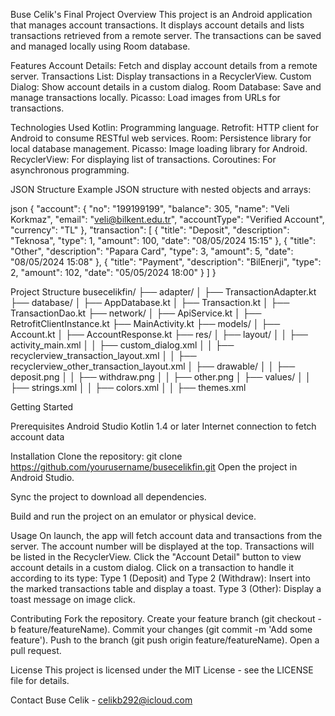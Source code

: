 
Buse Celik's Final Project
Overview
This project is an Android application that manages account transactions. It displays account details and lists transactions retrieved from a remote server. The transactions can be saved and managed locally using Room database.

Features
Account Details: Fetch and display account details from a remote server.
Transactions List: Display transactions in a RecyclerView.
Custom Dialog: Show account details in a custom dialog.
Room Database: Save and manage transactions locally.
Picasso: Load images from URLs for transactions.

Technologies Used
Kotlin: Programming language.
Retrofit: HTTP client for Android to consume RESTful web services.
Room: Persistence library for local database management.
Picasso: Image loading library for Android.
RecyclerView: For displaying list of transactions.
Coroutines: For asynchronous programming.

JSON Structure
Example JSON structure with nested objects and arrays:

json
{
  "account": {
    "no": "199199199",
    "balance": 305,
    "name": "Veli Korkmaz",
    "email": "veli@bilkent.edu.tr",
    "accountType": "Verified Account",
    "currency": "TL"
  },
  "transaction": [
    {
      "title": "Deposit",
      "description": "Teknosa",
      "type": 1,
      "amount": 100,
      "date": "08/05/2024 15:15"
    },
    {
      "title": "Other",
      "description": "Papara Card",
      "type": 3,
      "amount": 5,
      "date": "08/05/2024 15:08"
    },
    {
      "title": "Payment",
      "description": "BilEnerji",
      "type": 2,
      "amount": 102,
      "date": "05/05/2024 18:00"
    }
  ]
}

Project Structure
busecelikfin/
├── adapter/
│   ├── TransactionAdapter.kt
├── database/
│   ├── AppDatabase.kt
│   ├── Transaction.kt
│   ├── TransactionDao.kt
├── network/
│   ├── ApiService.kt
│   ├── RetrofitClientInstance.kt
├── MainActivity.kt
├── models/
│   ├── Account.kt
│   ├── AccountResponse.kt
├── res/
│   ├── layout/
│   │   ├── activity_main.xml
│   │   ├── custom_dialog.xml
│   │   ├── recyclerview_transaction_layout.xml
│   │   ├── recyclerview_other_transaction_layout.xml
│   ├── drawable/
│   │   ├── deposit.png
│   │   ├── withdraw.png
│   │   ├── other.png
│   ├── values/
│   │   ├── strings.xml
│   │   ├── colors.xml
│   │   ├── themes.xml

Getting Started

Prerequisites
Android Studio
Kotlin 1.4 or later
Internet connection to fetch account data

Installation
Clone the repository:
git clone https://github.com/yourusername/busecelikfin.git
Open the project in Android Studio.

Sync the project to download all dependencies.

Build and run the project on an emulator or physical device.

Usage
On launch, the app will fetch account data and transactions from the server.
The account number will be displayed at the top.
Transactions will be listed in the RecyclerView.
Click the "Account Detail" button to view account details in a custom dialog.
Click on a transaction to handle it according to its type:
Type 1 (Deposit) and Type 2 (Withdraw): Insert into the marked transactions table and display a toast.
Type 3 (Other): Display a toast message on image click.

Contributing
Fork the repository.
Create your feature branch (git checkout -b feature/featureName).
Commit your changes (git commit -m 'Add some feature').
Push to the branch (git push origin feature/featureName).
Open a pull request.

License
This project is licensed under the MIT License - see the LICENSE file for details.

Contact
Buse Celik - celikb292@icloud.com
